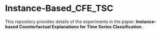 # Instance-Based_CFE_TSC
This repository provides details of the experiments in the paper: **Instance-based Counterfactual Explanations for Time Series Classification**..
